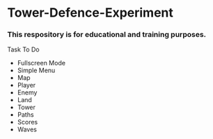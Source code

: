# Tower-Defence-Experiment

### This respository is for educational and training purposes.

Task To Do

* Fullscreen Mode
* Simple Menu
* Map
* Player
* Enemy
* Land
* Tower
* Paths
* Scores
* Waves
